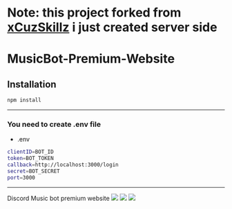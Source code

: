 # Note: this project forked from [xCuzSkillz](https://github.com/xCuzSkillz) i just created server side

# MusicBot-Premium-Website

## Installation

```sh
npm install
```
---

### You need to create .env file

- .env
```sh
clientID=BOT_ID
token=BOT_TOKEN
callback=http://localhost:3000/login
secret=BOT_SECRET
port=3000
```
---


Discord Music bot premium website
<img src="https://cdn.discordapp.com/attachments/652931196774252574/844536029058826240/unknown.png">
<img src="https://cdn.discordapp.com/attachments/652931196774252574/844536207954542602/unknown.png">
<img src="https://cdn.discordapp.com/attachments/652931196774252574/844536322537816074/unknown.png">

